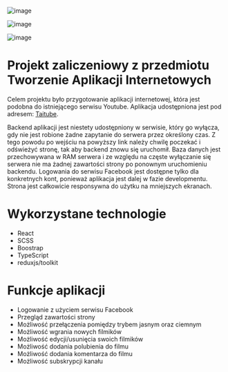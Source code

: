 ![image](https://github.com/szebest/youtube-frontend/assets/56255905/f1f47fe8-2cd0-42f3-9840-cf7054c382fe)

![image](https://github.com/szebest/youtube-frontend/assets/56255905/06fd4838-3911-42ef-ada4-c1b92a862a16)

![image](https://github.com/szebest/youtube-frontend/assets/56255905/f83b7180-7d96-408b-9e2d-6e57ac9c843c)


# Projekt zaliczeniowy z przedmiotu Tworzenie Aplikacji Internetowych

Celem projektu było przygotowanie aplikacji internetowej, która jest podobna do istniejącego serwisu Youtube.
Aplikacja udostępniona jest pod adresem: [Taitube](https://youtube-tai.netlify.app/).

Backend aplikacji jest niestety udostępniony w serwisie, który go wyłącza, gdy nie jest robione żadne zapytanie do serwera przez określony czas. Z tego powodu po wejściu na powyższy link należy chwilę poczekać i odświeżyć stronę, tak aby backend znowu się uruchomił. Baza danych jest przechowywana w RAM serwera i ze względu na częste wyłączanie się serwera nie ma żadnej zawartości strony po ponownym uruchomieniu backendu. Logowania do serwisu Facebook jest dostępne tylko dla konkretnych kont, ponieważ aplikacja jest dalej w fazie developmentu.
Strona jest całkowicie responsywna do użytku na mniejszych ekranach.

# Wykorzystane technologie

- React
- SCSS
- Boostrap
- TypeScript
- reduxjs/toolkit

# Funkcje aplikacji

- Logowanie z użyciem serwisu Facebook
- Przegląd zawartości strony
- Możliwość przełączenia pomiędzy trybem jasnym oraz ciemnym
- Możliwość wgrania nowych filmików
- Możliwość edycji/usunięcia swoich filmików
- Możliwość dodania polubienia do filmu
- Możliwość dodania komentarza do filmu
- Możliwość subskrypcji kanału
